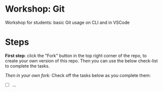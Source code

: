 # Workshop: Git
Workshop for students: basic Git usage on CLI and in VSCode

# Steps

**First step**: click the "Fork" button in the top right corner of the repo, to create your own version of this repo. Then you can use the below check-list to complete the tasks.

*Then in your own fork:* Check off the tasks below as you complete them:
- [ ] ...
